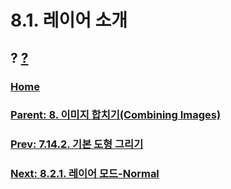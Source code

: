 # 8.1. 레이어 소개
## ? [?]()

### [Home](./00-home.md)
### [Parent: 8. 이미지 합치기(Combining Images)](./08-00-combining-images.md)
### [Prev: 7.14.2. 기본 도형 그리기](./07-14-02-creating-a-basic-shape.md)
### [Next: 8.2.1. 레이어 모드-Normal](./08-02-01-normal-layer-mode.md)
